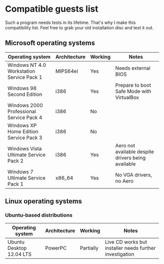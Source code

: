 # Compatible guests list

Such a program needs tests in its lifetime. That's why I make this compatibility list. Feel free to grab your old installation disc and test it out.

## Microsoft operating systems

| Operating system                          | Architecture | Working   | Notes                                                   |
| ----------------------------------------- | ------------ | --------- | ------------------------------------------------------- |
| Windows NT 4.0 Workstation Service Pack 1 | MIPS64el     | Yes       | Needs external BIOS                                     |
| Windows 98 Second Edition                 | i386         | Yes       | Prepare to boot Safe Mode with VirtualBox               |
| Windows 2000 Professional Service Pack 4  | i386         | No        |                                                         |
| Windows XP Home Edition Service Pack 3    | i386         | No        |                                                         |
| Windows Vista Ultimate Service Pack 2     | i386         | Yes       | Aero not available despite drivers being available      |
| Windows 7 Ultimate Service Pack 1         | x86_64       | Yes       | No VGA drivers, no Aero                                 |

## Linux operating systems

### Ubuntu-based distributions

| Operating system                          | Architecture | Working   | Notes                                                   |
| ----------------------------------------- | ------------ | --------- | ------------------------------------------------------- |
| Ubuntu Desktop 12.04 LTS                  | PowerPC      | Partially | Live CD works but installer needs further investigation |
